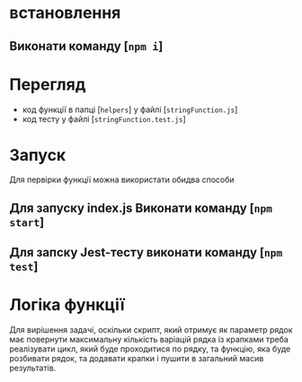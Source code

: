# встановлення

## Виконати команду [`npm i`]

# Перегляд

- код функції в папці [`helpers`] у файлі [`stringFunction.js`]
- код тесту у файлі [`stringFunction.test.js`]

# Запуск

Для первірки функції можна використати обидва способи

## Для запуску index.js Виконати команду [`npm start`]

## Для запску Jest-тесту виконати команду [`npm test`]

# Логіка функції

Для вирішення задачі, оскільки скрипт, який отримує як параметр рядок має повернути максимальну кількість варіацій рядка із крапками треба реалізувати цикл, який буде проходитися по рядку, та функцію, яка буде розбивати рядок, та додавати крапки і пушити в загальний масив результатів.
